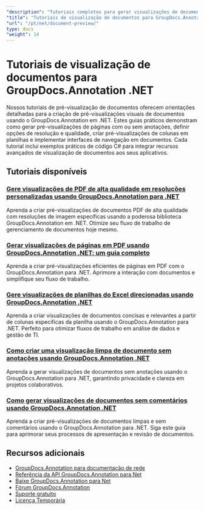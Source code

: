 ```yaml
---
"description": "Tutoriais completos para gerar visualizações de documentos, miniaturas e representações visuais com o GroupDocs.Annotation para .NET."
"title": "Tutoriais de visualização de documentos para GroupDocs.Annotation .NET"
"url": "/pt/net/document-preview/"
type: docs
"weight": 14
---
```


# Tutoriais de visualização de documentos para GroupDocs.Annotation .NET

Nossos tutoriais de pré-visualização de documentos oferecem orientações detalhadas para a criação de pré-visualizações visuais de documentos usando o GroupDocs.Annotation em .NET. Estes guias práticos demonstram como gerar pré-visualizações de páginas com ou sem anotações, definir opções de resolução e qualidade, criar pré-visualizações de colunas em planilhas e implementar interfaces de navegação em documentos. Cada tutorial inclui exemplos práticos de código C# para integrar recursos avançados de visualização de documentos aos seus aplicativos.

## Tutoriais disponíveis

### [Gere visualizações de PDF de alta qualidade em resoluções personalizadas usando GroupDocs.Annotation para .NET](./generate-pdf-previews-custom-resolutions-groupdocs/)
Aprenda a criar pré-visualizações de documentos PDF de alta qualidade com resoluções de imagem específicas usando a poderosa biblioteca GroupDocs.Annotation em .NET. Otimize seu fluxo de trabalho de gerenciamento de documentos hoje mesmo.

### [Gerar visualizações de páginas em PDF usando GroupDocs.Annotation .NET: um guia completo](./generate-pdf-page-previews-groupdocs-annotation-net/)
Aprenda a criar pré-visualizações eficientes de páginas em PDF com o GroupDocs.Annotation para .NET. Aprimore a interação com documentos e simplifique seu fluxo de trabalho.

### [Gere visualizações de planilhas do Excel direcionadas usando GroupDocs.Annotation .NET](./groupdocs-annotation-net-create-previews-worksheet-columns/)
Aprenda a criar visualizações de documentos concisas e relevantes a partir de colunas específicas da planilha usando o GroupDocs.Annotation para .NET. Perfeito para otimizar fluxos de trabalho em análise de dados e gestão de TI.

### [Como criar uma visualização limpa de documento sem anotações usando GroupDocs.Annotation .NET](./create-document-preview-without-annotations-groupdocs-dotnet/)
Aprenda a gerar visualizações de documentos sem anotações usando o GroupDocs.Annotation para .NET, garantindo privacidade e clareza em projetos colaborativos.

### [Como gerar visualizações de documentos sem comentários usando GroupDocs.Annotation .NET](./groupdocs-annotation-net-document-preview-no-comments/)
Aprenda a criar pré-visualizações de documentos limpas e sem comentários usando o GroupDocs.Annotation para .NET. Siga este guia para aprimorar seus processos de apresentação e revisão de documentos.

## Recursos adicionais

- [GroupDocs.Annotation para documentação de rede](https://docs.groupdocs.com/annotation/net/)
- [Referência da API GroupDocs.Annotation para Net](https://reference.groupdocs.com/annotation/net/)
- [Baixe GroupDocs.Annotation para Net](https://releases.groupdocs.com/annotation/net/)
- [Fórum GroupDocs.Annotation](https://forum.groupdocs.com/c/annotation)
- [Suporte gratuito](https://forum.groupdocs.com/)
- [Licença Temporária](https://purchase.groupdocs.com/temporary-license/)
